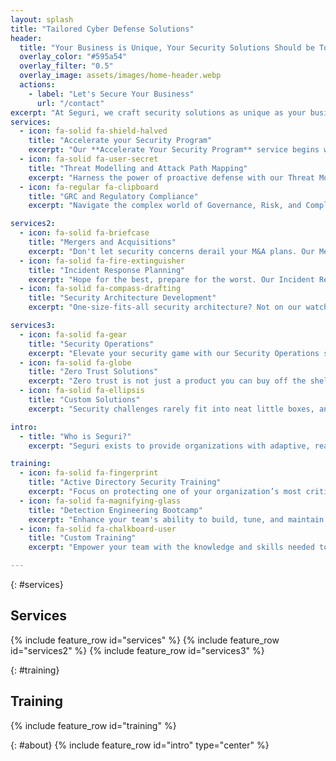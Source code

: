 ```yaml
---
layout: splash
title: "Tailored Cyber Defense Solutions"
header:
  title: "Your Business is Unique, Your Security Solutions Should be Too"
  overlay_color: "#595a54"
  overlay_filter: "0.5"
  overlay_image: assets/images/home-header.webp
  actions:
    - label: "Let's Secure Your Business"
      url: "/contact"
excerpt: "At Seguri, we craft security solutions as unique as your business, because one-size-fits-all doesn't cut it in the real world."
services:
  - icon: fa-solid fa-shield-halved
    title: "Accelerate your Security Program"
    excerpt: "Our **Accelerate Your Security Program** service begins with a comprehensive assessment of your unique security landscape. We identify critical gaps and opportunities, crafting a tailored strategy that aligns with leading industry frameworks. Whether you're building from the ground up or enhancing an existing program, we're not just consultants – we're partners committed to establishing a robust, scalable, and resilient security foundation that evolves with your needs."
  - icon: fa-solid fa-user-secret
    title: "Threat Modelling and Attack Path Mapping"
    excerpt: "Harness the power of proactive defense with our Threat Modeling and Attack Path Mapping services. We combine a hacker's insight with a defender's focus to map out potential attack paths, helping you prioritize your security efforts where they matter most. This isn't just a theoretical exercise – it's a practical, data-driven approach that transforms your security strategy from reactive to proactive. Plus, it provides the concrete justification you need for allocating security resources effectively, ensuring your defenses are both robust and efficient."
  - icon: fa-regular fa-clipboard
    title: "GRC and Regulatory Compliance"
    excerpt: "Navigate the complex world of Governance, Risk, and Compliance (GRC) with confidence. Our GRC and Regulatory Compliance services are designed to help you establish, evaluate, and maintain a comprehensive program that meets both customer expectations and regulatory requirements. Whether you're initiating your GRC journey, assessing your current program's effectiveness, or tackling specific compliance challenges, we're here as your long-term partners. Our approach goes beyond mere checkbox ticking – we help you build a resilient, practical GRC program that stands up to real-world challenges."

services2:
  - icon: fa-solid fa-briefcase
    title: "Mergers and Acquisitions"
    excerpt: "Don't let security concerns derail your M&A plans. Our Mergers and Acquisitions solutions put security at the forefront of your deal-making process. We conduct thorough assessments to uncover potential risks and vulnerabilities in your target company's security posture, giving you the insights you need to make informed decisions. But we don't stop there - we'll work with you to create detailed integration plans that align security practices, ensuring your newly expanded organization stays resilient and secure throughout the transition and beyond."
  - icon: fa-solid fa-fire-extinguisher
    title: "Incident Response Planning"
    excerpt: "Hope for the best, prepare for the worst. Our Incident Response Planning services ensure you're ready for whatever cyber threats come your way. We don't just hand you a generic plan and call it a day. Instead, we develop comprehensive, tailored incident response strategies, put them to the test with realistic tabletop exercises (TTX), and create detailed playbooks that give your team the confidence to respond swiftly and effectively when it matters most. With us, you'll turn potential crises into well-managed events."
  - icon: fa-solid fa-compass-drafting
    title: "Security Architecture Development"
    excerpt: "One-size-fits-all security architecture? Not on our watch. Our Security Architecture Development services are all about creating a robust, scalable framework that's as unique as your organization. We roll up our sleeves and work side-by-side with your team to develop a customized security blueprint. From bespoke artifacts and metamodels to a detailed architecture roadmap, we ensure every aspect aligns with your long-term security goals. The result? A security architecture that not only protects you today but evolves with your business for years to come."

services3:
  - icon: fa-solid fa-gear
    title: "Security Operations"
    excerpt: "Elevate your security game with our Security Operations services. We're not just about implementing tools - we're about optimizing your entire security ecosystem. From crafting robust detection engineering strategies to performing meticulous gap analysis and tuning, we'll help you spot threats faster and respond smarter. Our custom alert triage playbooks ensure your team isn't just drowning in alerts, but efficiently tackling real threats. The result? A security operations center that's always ahead of the curve, not just keeping pace."
  - icon: fa-solid fa-globe
    title: "Zero Trust Solutions"
    excerpt: "Zero trust is not just a product you can buy off the shelf. Our Zero Trust Solutions help you transition from a 'trust but verify' approach to a 'never trust, always verify' mindset. We don't just throw buzzwords at you - we work closely with your team to design and implement a Zero Trust architecture that fits your organization like a glove. From users and devices to applications, we ensure everything is authenticated, authorized, and continuously validated, no matter where they are. It's not just security - it's peace of mind in a perimeter-less world."
  - icon: fa-solid fa-ellipsis
    title: "Custom Solutions"
    excerpt: "Security challenges rarely fit into neat little boxes, and neither do our solutions. Our Custom Solutions service is all about addressing your unique security needs head-on. Whether you're grappling with industry-specific regulations, facing unusual threat vectors, or looking to push the boundaries of your security posture, we're here to craft strategies that fit your world. We don't believe in off-the-shelf solutions - instead, we roll up our sleeves and work side-by-side with you to develop and implement security measures that tackle your most critical concerns. Your business is unique, and your security should be too."

intro:
  - title: "Who is Seguri?"
    excerpt: "Seguri exists to provide organizations with adaptive, real-world cybersecurity solutions. We're committed to being true security partners, offering tailored services that evolve with our clients' needs and deliver tangible, lasting results. <br> <br>Born from frustration with traditional security consulting, Seguri brings together a team of seasoned cybersecurity practitioners who've been in your shoes. We've experienced firsthand the gap between theoretical best practices and real-world implementation, and we're here to bridge it. Our approach is different - we don't believe in one-size-fits-all solutions or reports that gather dust on shelves. Instead, we offer flexible, customizable services that adapt to your unique challenges and objectives. <br> <br> At our core, we're hackers with a defensive focus. This unique perspective allows us to anticipate threats and develop robust protection strategies. We're not interested in being just another vendor you call for annual assessments. Our goal is to become an extension of your team, a true partner in your security journey. Through continuous collaboration and open communication, we ensure our solutions not only address your current needs but also evolve with your organization, providing lasting value and measurable improvements to your security posture."

training:
  - icon: fa-solid fa-fingerprint
    title: "Active Directory Security Training"
    excerpt: "Focus on protecting one of your organization’s most critical assets with our Active Directory Security Training. This program dives deep into best practices, common vulnerabilities, and advanced techniques to secure and harden your Active Directory environment. Participants will learn how to detect and mitigate threats, implement robust access controls, and maintain the integrity of their directory services."
  - icon: fa-solid fa-magnifying-glass
    title: "Detection Engineering Bootcamp"
    excerpt: "Enhance your team's ability to build, tune, and maintain effective detection mechanisms with our Detection Engineering Bootcamp. This intensive, hands-on course provides expertise in crafting custom detection rules, leveraging advanced analytics, and responding to security incidents with precision. It’s essential training for any organization looking to elevate their threat detection capabilities."
  - icon: fa-solid fa-chalkboard-user
    title: "Custom Training"
    excerpt: "Empower your team with the knowledge and skills needed to defend against today’s sophisticated cyber threats through our training services. We offer comprehensive, hands-on training programs tailored to your organization’s unique needs and security goals. Covering a wide range of topics, from foundational security principles to advanced threat detection and response techniques, our training provides actionable and practical learning experiences, ensuring your team can immediately apply what they’ve learned to enhance your security posture."

---
```

{: #services}
## Services 
{% include feature_row id="services" %}
{% include feature_row id="services2" %}
{% include feature_row id="services3" %}

{: #training}
## Training
{% include feature_row id="training" %}


{: #about} 
{% include feature_row id="intro" type="center" %}